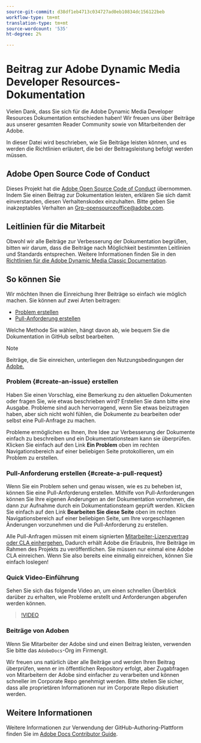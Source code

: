 ```yaml
---
source-git-commit: d38df1eb4713c034727ad0eb10834dc156122beb
workflow-type: tm+mt
translation-type: tm+mt
source-wordcount: '535'
ht-degree: 2%

---
```

# Beitrag zur Adobe Dynamic Media Developer Resources-Dokumentation

Vielen Dank, dass Sie sich für die Adobe Dynamic Media Developer Resources Dokumentation entschieden haben! Wir freuen uns über Beiträge aus unserer gesamten Reader Community sowie von Mitarbeitenden der Adobe.

In dieser Datei wird beschrieben, wie Sie Beiträge leisten können, und es werden die Richtlinien erläutert, die bei der Beitragsleistung befolgt werden müssen.

## Adobe Open Source Code of Conduct

Dieses Projekt hat die [Adobe Open Source Code of Conduct](code-of-conduct.md) übernommen. Indem Sie einen Beitrag zur Dokumentation leisten, erklären Sie sich damit einverstanden, diesen Verhaltenskodex einzuhalten. Bitte geben Sie inakzeptables Verhalten an [Grp-opensourceoffice@adobe.com](mailto:Grp-opensourceoffice@adobe.com).

## Leitlinien für die Mitarbeit

Obwohl wir alle Beiträge zur Verbesserung der Dokumentation begrüßen, bitten wir darum, dass die Beiträge nach Möglichkeit bestimmten Leitlinien und Standards entsprechen. Weitere Informationen finden Sie in den [Richtlinien für die Adobe Dynamic Media Classic Documentation](guidelines.md).

## So können Sie

Wir möchten Ihnen die Einreichung Ihrer Beiträge so einfach wie möglich machen. Sie können auf zwei Arten beitragen:

* [Problem erstellen](#create-an-issue)
* [Pull-Anforderung erstellen](#create-a-pull-request)

Welche Methode Sie wählen, hängt davon ab, wie bequem Sie die Dokumentation in GitHub selbst bearbeiten.

>[!NOTE]
>
>Beiträge, die Sie einreichen, unterliegen den Nutzungsbedingungen der [Adobe.](https://www.adobe.com/legal/terms.html)

### Problem {#create-an-issue} erstellen

Haben Sie einen Vorschlag, eine Bemerkung zu den aktuellen Dokumenten oder fragen Sie, wie etwas beschrieben wird? Erstellen Sie dann bitte eine Ausgabe. Probleme sind auch hervorragend, wenn Sie etwas beizutragen haben, aber sich nicht wohl fühlen, die Dokumente zu bearbeiten oder selbst eine Pull-Anfrage zu machen.

Probleme ermöglichen es Ihnen, Ihre Idee zur Verbesserung der Dokumente einfach zu beschreiben und ein Dokumentationsteam kann sie überprüfen. Klicken Sie einfach auf den Link **Ein Problem** oben im rechten Navigationsbereich auf einer beliebigen Seite protokollieren, um ein Problem zu erstellen.

### Pull-Anforderung erstellen {#create-a-pull-request}

Wenn Sie ein Problem sehen und genau wissen, wie es zu beheben ist, können Sie eine Pull-Anforderung erstellen. Mithilfe von Pull-Anforderungen können Sie Ihre eigenen Änderungen an der Dokumentation vornehmen, die dann zur Aufnahme durch ein Dokumentationsteam geprüft werden. Klicken Sie einfach auf den Link **Bearbeiten Sie diese Seite** oben im rechten Navigationsbereich auf einer beliebigen Seite, um Ihre vorgeschlagenen Änderungen vorzunehmen und die Pull-Anforderung zu erstellen.

Alle Pull-Anfragen müssen mit einem signierten [Mitarbeiter-Lizenzvertrag oder CLA einhergehen.](https://opensource.adobe.com/cla.html)  Dadurch erhält Adobe die Erlaubnis, Ihre Beiträge im Rahmen des Projekts zu veröffentlichen. Sie müssen nur einmal eine Adobe CLA einreichen. Wenn Sie also bereits eine einmalig einreichen, können Sie einfach loslegen!

### Quick Video-Einführung

Sehen Sie sich das folgende Video an, um einen schnellen Überblick darüber zu erhalten, wie Probleme erstellt und Anforderungen abgerufen werden können.

>[!VIDEO](https://video.tv.adobe.com/v/27069)

### Beiträge von Adoben

Wenn Sie Mitarbeiter der Adobe sind und einen Beitrag leisten, verwenden Sie bitte das `AdobeDocs`-Org im Firmengit.

Wir freuen uns natürlich über alle Beiträge und werden Ihren Beitrag überprüfen, wenn er im öffentlichen Repository erfolgt, aber Zugabfragen von Mitarbeitern der Adobe sind einfacher zu verarbeiten und können schneller im Corporate Repo genehmigt werden. Bitte stellen Sie sicher, dass alle proprietären Informationen nur im Corporate Repo diskutiert werden.

## Weitere Informationen

Weitere Informationen zur Verwendung der GitHub-Authoring-Plattform finden Sie im [Adobe Docs Contributor Guide](https://experienceleague.adobe.com/docs/contributor/contributor-guide/introduction.html).
